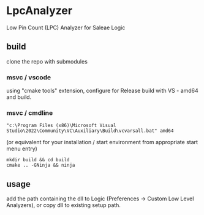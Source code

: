 # LpcAnalyzer
Low Pin Count (LPC) Analyzer for Saleae Logic

## build
clone the repo with submodules

### msvc / vscode
using "cmake tools" extension, configure for Release build with VS - amd64 and build.

### msvc / cmdline
```
"c:\Program Files (x86)\Microsoft Visual Studio\2022\Community\VC\Auxiliary\Build\vcvarsall.bat" amd64
```
(or equivalent for your installation / start environment from appropriate start menu entry)

```
mkdir build && cd build
cmake .. -GNinja && ninja
```

## usage
add the path containing the dll to Logic (Preferences -> Custom Low Level Analyzers), or copy dll to existing setup path.

